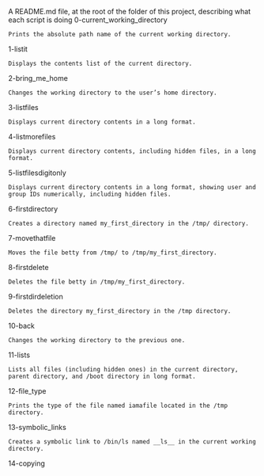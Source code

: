 A README.md file, at the root of the folder of this project, describing what each script is doing
0-current_working_directory

    Prints the absolute path name of the current working directory.

1-listit

    Displays the contents list of the current directory.

2-bring_me_home

    Changes the working directory to the user’s home directory.

3-listfiles

    Displays current directory contents in a long format.

4-listmorefiles

    Displays current directory contents, including hidden files, in a long format.

5-listfilesdigitonly

    Displays current directory contents in a long format, showing user and group IDs numerically, including hidden files.

6-firstdirectory

    Creates a directory named my_first_directory in the /tmp/ directory.

7-movethatfile

    Moves the file betty from /tmp/ to /tmp/my_first_directory.

8-firstdelete

    Deletes the file betty in /tmp/my_first_directory.

9-firstdirdeletion

    Deletes the directory my_first_directory in the /tmp directory.

10-back

    Changes the working directory to the previous one.

11-lists

    Lists all files (including hidden ones) in the current directory, parent directory, and /boot directory in long format.

12-file_type

    Prints the type of the file named iamafile located in the /tmp directory.

13-symbolic_links

    Creates a symbolic link to /bin/ls named __ls__ in the current working directory.
14-copying
